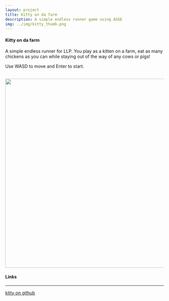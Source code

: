 ```yaml
---
layout: project
title: Kitty on da farm
description: A simple endless runner game using ASGE
img: ../img/kitty_thumb.png
---
```


#### Kitty on da farm
A simple endless runner for LLP. You play as a kitten on a farm, eat as many chickens as you can while staying out of the way of any cows or pigs!

Use WASD to move and Enter to start.

<br/>
<img style="height: 600px" src="../../img/kitty.png"> 
<br/>

#### Links
----
[kitty on github](https://github.com/UWEGames-LLP/endless-runner-game-Zephilinox)
